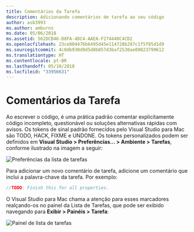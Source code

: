 ```yaml
---
title: Comentários da Tarefa
description: Adicionando comentários de tarefa ao seu código
author: asb3993
ms.author: amburns
ms.date: 05/06/2018
ms.assetid: 562DCB46-D8FA-4DC4-AAEA-F274448C4CD2
ms.openlocfilehash: 23ce804476b6495d45e114728b287c1f5f85d1d9
ms.sourcegitcommit: 4c0db930d9d5d8b857d3baf2530ae89823799612
ms.translationtype: HT
ms.contentlocale: pt-BR
ms.lasthandoff: 05/10/2018
ms.locfileid: "33956631"
---
```

# <a name="task-comments"></a>Comentários da Tarefa

Ao escrever o código, é uma prática padrão comentar explicitamente código incompleto, questionável ou soluções alternativas rápidas com avisos. Os tokens de sinal padrão fornecidos pelo Visual Studio para Mac são TODO, HACK, FIXME e UNDONE. Os tokens personalizados podem ser definidos em **Visual Studio > Preferências... > Ambiente > Tarefas**, conforme ilustrado na imagem a seguir:

 ![Preferências da lista de tarefas](media/source-editor-image10.png)

Para adicionar um novo comentário de tarefa, adicione um comentário que inclui a palavra-chave da tarefa. Por exemplo:

```csharp
//TODO: Finish this for all properties.
```

O Visual Studio para Mac chama a atenção para esses marcadores realçando-os no painel da Lista de Tarefas, que pode ser exibido navegando para **Exibir > Painéis > Tarefa**:

![Painel de lista de tarefas](media/source-editor-image11.png)
